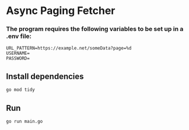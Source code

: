 # Async Paging Fetcher


### The program requires the following variables to be set up in a .env file:
```
URL_PATTERN=https://example.net/someData?page=%d
USERNAME=
PASSWORD=
```

## Install dependencies

```bash
go mod tidy
```

## Run

```bash
go run main.go
```
